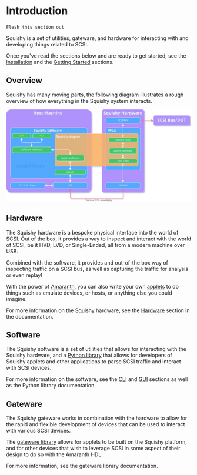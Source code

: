# Introduction

```{todo}
Flesh this section out
```

Squishy is a set of utilities, gateware, and hardware for interacting with and developing things related to SCSI.

Once you've read the sections below and are ready to get started, see the [Installation](./install.md) and the [Getting Started](./getting_started.md) sections.


## Overview

Squishy has many moving parts, the following diagram illustrates a rough overview of how
everything in the Squishy system interacts.

![](_images/squishy-arch-overview.svg)



## Hardware

The Squishy hardware is a bespoke physical interface into the world of SCSI. Out of the box, it provides a way to inspect and interact with the world of SCSI, be it HVD, LVD, or Single-Ended, all from a modern machine over USB.

Combined with the software, it provides and out-of-the box way of inspecting traffic on a SCSI bus, as well as capturing the traffic for analysis or even replay!

With the power of [Amaranth](https://github.com/amaranth-lang), you can also write your own [applets](./applets/index.md) to do things such as emulate devices, or hosts, or anything else you could imagine.

For more information on the Squishy hardware, see the [Hardware](./hardware/index.md) section in the documentation.

## Software

The Squishy software is a set of utilities that allows for interacting with the Squishy hardware, and a [Python library](./library/python/index.md) that allows for developers of Squishy applets and other applications to parse SCSI traffic and interact with SCSI devices.

For more information on the software, see the [CLI](./cli.md) and [GUI](./gui.md) sections as well as the Python library documentation.

## Gateware

The Squishy gateware works in combination with the hardware to allow for the rapid and flexible development of devices that can be used to interact with various SCSI devices.

The [gateware library](./library/gateware/index.md) allows for applets to be built on the Squishy platform, and for other devices that wish to leverage SCSI in some aspect of their design to do so with the Amaranth HDL.


For more information, see the gateware library documentation.
